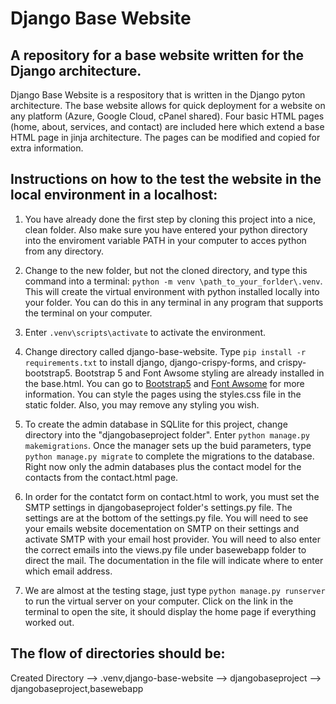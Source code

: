 # Django Base Website

## A repository for a base website written for the Django architecture.

Django Base Website is a respository that is written in the Django pyton architecture.  The base website allows for quick deployment for a website on any platform (Azure, Google Cloud, cPanel shared). Four basic HTML pages (home, about, services, and contact) are included here which extend a base HTML page in jinja architecture. The pages can be modified and copied for extra information. 

## Instructions on how to the test the website in the local environment in a localhost:

1. You have already done the first step by cloning this project into a nice, clean folder.  Also make sure you have entered your python directory into the enviroment variable PATH in your computer to acces python from any directory. 

2. Change to the new folder, but not the cloned directory, and type this command into a terminal: ```python -m venv \path_to_your_forlder\.venv```. This will create the virtual environment with python installed locally into your folder. You can do this in any terminal in any program that supports the terminal on your computer.

3. Enter ```.venv\scripts\activate``` to activate the environment.

4. Change directory called django-base-website. Type ```pip install -r requirements.txt``` to install django, django-crispy-forms, and crispy-bootstrap5. Bootstrap 5 and Font Awsome styling are already installed in the base.html.  You can go to [Bootstrap5](https://getbootstrap.com/docs/5.0/getting-started/introduction/) and [Font Awsome](https://fontawesome.com/) for more information. You can style the pages using the styles.css file in the static folder.  Also, you may remove any styling you wish.

5. To create the admin database in SQLlite for this project, change directory into the "djangobaseproject folder". Enter ```python manage.py makemigrations```. Once the manager sets up the buid parameters, type ```python manage.py migrate``` to complete the migrations to the database.  Right now only the admin databases plus the contact model for the contacts from the contact.html page.

6. In order for the contatct form on contact.html to work, you must set the SMTP settings in djangobaseproject folder's settings.py file.  The settings are at the bottom of the settings.py file.  You will need to see your emails website docementation on SMTP on their settings and activate SMTP with your email host provider. You will need to also enter the correct emails into the views.py file under basewebapp folder to direct the mail.  The documentation in the file will indicate where to enter which email address.

7. We are almost at the testing stage, just type ```python manage.py runserver``` to run the virtual server on your computer. Click on the link in the terminal to open the site, it should display the home page if everything worked out.

## The flow of directories should be:

Created Directory --> .venv,django-base-website --> djangobaseproject --> djangobaseproject,basewebapp


    
   
